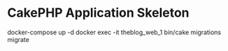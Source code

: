 # CakePHP Application Skeleton


docker-compose up -d
docker exec -it theblog_web_1 bin/cake migrations migrate